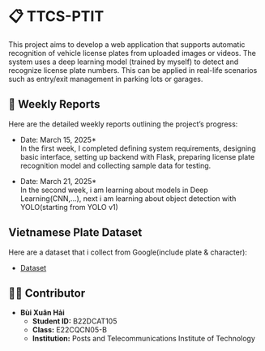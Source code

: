# 📋 TTCS-PTIT

This project aims to develop a web application that supports automatic recognition of vehicle license plates from uploaded images or videos. The system uses a deep learning model (trained by myself) to detect and recognize license plate numbers. This can be applied in real-life scenarios such as entry/exit management in parking lots or garages.

## 📅 Weekly Reports

Here are the detailed weekly reports outlining the project’s progress:

- Date: March 15, 2025*  
  In the first week, I completed defining system requirements, designing basic interface, setting up backend with Flask, preparing license plate recognition model and collecting sample data for testing.

- Date: March 21, 2025*  
  In the second week, i am learning about models in Deep Learning(CNN,...), next i am learning about object detection with YOLO(starting from YOLO v1)

## Vietnamese Plate Dataset
Here are a dataset that i collect from Google(include plate & character):
- [Dataset](https://drive.google.com/drive/folders/1kZ6iwGgxLBeuGYUQKwlVgrgqopQnKEXZ?usp=sharing)


## 👨‍💻 Contributor

- **Bùi Xuân Hải**  
  - **Student ID:** B22DCAT105  
  - **Class:** E22CQCN05-B  
  - **Institution:** Posts and Telecommunications Institute of Technology



